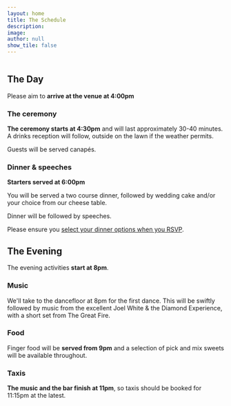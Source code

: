 ```yaml
---
layout: home
title: The Schedule
description: 
image: 
author: null
show_tile: false
---
```


<div class="4u 12u$(small)" style="margin-bottom: 2em">
    <span class="image">
        <img src="assets/images/{{ page.image }}" alt="">
    </span>
</div>
<div class="8u 12u$(small)" style="margin-bottom: 2em">
	<h2>The Day</h2>
	<p>Please aim to <strong>arrive at <a>the venue</a> at 4:00pm</strong></p>
	<h3>The ceremony</h3>
	<p><strong>The ceremony starts at 4:30pm</strong> and will last approximately 30-40 minutes. A drinks reception will follow, outside on the lawn if the weather permits.</p>
	<p>Guests will be served canapés.</p>
	<h3>Dinner & speeches</h3>
	<p><strong>Starters served at 6:00pm</strong></p>
	<p>You will be served a two course dinner, followed by wedding cake and/or your choice from our cheese table.</p>
	<p>Dinner will be followed by speeches.</p>
	<p>Please ensure you <a href="../rsvp">select your dinner options when you RSVP</a>.</p>
</div>
<div class="8u 12u$(small)" style="margin-bottom: 2em">
	<h2>The Evening</h2>
	<p>The evening activities <strong>start at 8pm</strong>.</p>
	<h3>Music</h3>
	<p>We'll take to the dancefloor at 8pm for the first dance. This will be swiftly followed by music from the excellent Joel White & the Diamond Experience, with a short set from The Great Fire. </p>
	<h3>Food</h3>
	<p>Finger food will be <strong>served from 9pm</strong> and a selection of pick and mix sweets will be available throughout.</p>
	<h3>Taxis</h3>
	<p><strong>The music and the bar finish at 11pm</strong>, so taxis should be booked for 11:15pm at the latest.</p>
</div>
<div class="4u 12u$(small)" style="margin-bottom: 2em">
    <span class="image">
        <img src="assets/images/{{ page.image }}" alt="">
    </span>
</div>